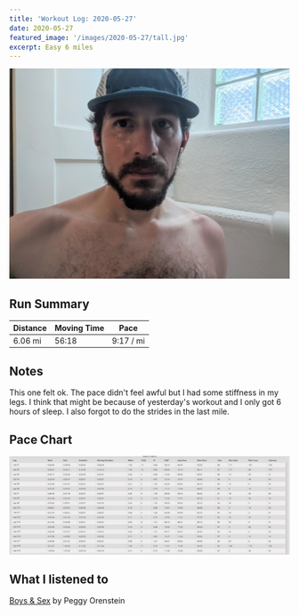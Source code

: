 ```yaml
---
title: 'Workout Log: 2020-05-27'
date: 2020-05-27
featured_image: '/images/2020-05-27/tall.jpg'
excerpt: Easy 6 miles
---
```


![](/images/2020-05-27/wide.jpg)


## Run Summary

| Distance   | Moving Time          	| Pace        |
|------------|------------------------|-------------|
|  6.06 mi   |   56:18                |  9:17 / mi  |

## Notes

This one felt ok. The pace didn't feel awful but I had some stiffness in my legs. I think that might be because of yesterday's workout and I only got 6 hours of sleep. I also forgot to do the strides in the last mile.

## Pace Chart

![](/images/2020-05-26/splits.png)

## What I listened to
[Boys & Sex](https://www.goodreads.com/book/show/43452877-boys-sex) by Peggy Orenstein
